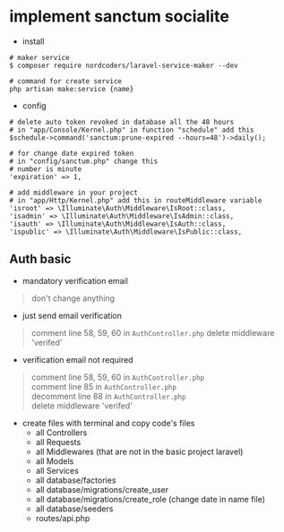 # implement sanctum socialite  

- install  
```shell
# maker service
$ composer require nordcoders/laravel-service-maker --dev  

# command for create service
php artisan make:service {name}
```  

- config  
```shell
# delete auto token revoked in database all the 48 hours
# in "app/Console/Kernel.php" in function "schedule" add this
$schedule->command('sanctum:prune-expired --hours=48')->daily();

# for change date expired token
# in "config/sanctum.php" change this
# number is minute  
'expiration' => 1,

# add middleware in your project
# in "app/Http/Kernel.php" add this in routeMiddleware variable
'isroot' => \Illuminate\Auth\Middleware\IsRoot::class,
'isadmin' => \Illuminate\Auth\Middleware\IsAdmin::class,
'isauth' => \Illuminate\Auth\Middleware\IsAuth::class,
'ispublic' => \Illuminate\Auth\Middleware\IsPublic::class,
```

## Auth basic  

- mandatory verification email  
> don't change anything  
- just send email verification  
> comment line 58, 59, 60 in `AuthController.php`
> delete middleware 'verifed'   
- verification email not required  
> comment line 58, 59, 60 in `AuthController.php`  
> comment line 85 in `AuthController.php`  
> decomment line 88 in `AuthController.php`  
> delete middleware 'verifed'   

- create files with terminal and copy code's files  
    - all Controllers
    - all Requests
    - all Middlewares (that are not in the basic project laravel)
    - all Models
    - all Services
    - all database/factories
    - all database/migrations/create_user
    - all database/migrations/create_role (change date in name file)
    - all database/seeders
    - routes/api.php  

